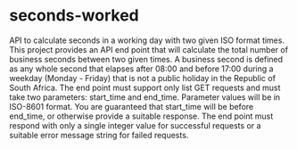 # seconds-worked
API to calculate seconds in a working day with two given ISO format times.  This project provides an API end point that will calculate the total number of business seconds between two given times. A business second is defined as any whole second that elapses after 08:00 and before 17:00 during a weekday (Monday - Friday) that is not a public holiday in the Republic of South Africa. The end point must support only list GET requests and must take two parameters: start_time and end_time. Parameter values will be in ISO-8601 format. You are guaranteed that start_time will be before end_time, or otherwise provide a suitable response. The end point must respond with only a single integer value for successful requests or a suitable error message string for failed requests.
